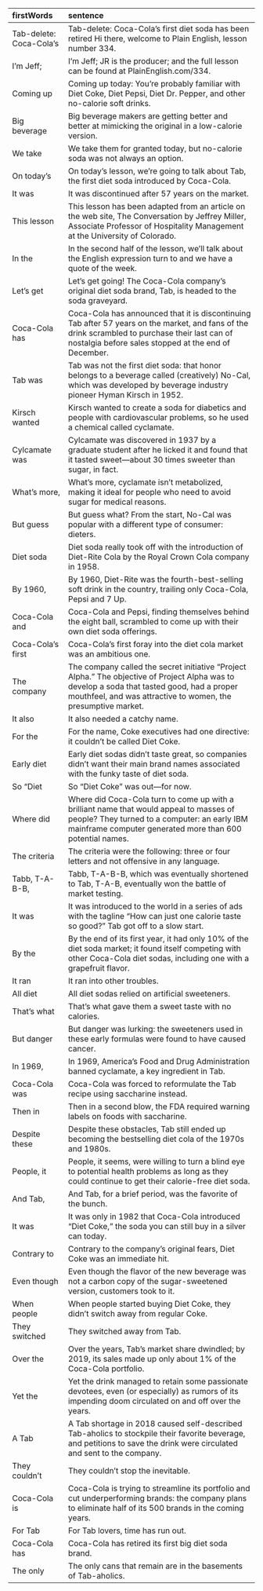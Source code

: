 |firstWords              |sentence                                                                                                                                                                                                      |
|:-----------------------|:-------------------------------------------------------------------------------------------------------------------------------------------------------------------------------------------------------------|
|Tab-delete: Coca-Cola’s |Tab-delete: Coca-Cola’s first diet soda has been retired Hi there, welcome to Plain English, lesson number 334.                                                                                               |
|I’m Jeff;               |I’m Jeff; JR is the producer; and the full lesson can be found at PlainEnglish.com/334.                                                                                                                       |
|Coming up               |Coming up today: You’re probably familiar with Diet Coke, Diet Pepsi, Diet Dr. Pepper, and other no-calorie soft drinks.                                                                                      |
|Big beverage            |Big beverage makers are getting better and better at mimicking the original in a low-calorie version.                                                                                                         |
|We take                 |We take them for granted today, but no-calorie soda was not always an option.                                                                                                                                 |
|On today’s              |On today’s lesson, we’re going to talk about Tab, the first diet soda introduced by Coca-Cola.                                                                                                                |
|It was                  |It was discontinued after 57 years on the market.                                                                                                                                                             |
|This lesson             |This lesson has been adapted from an article on the web site, The Conversation by Jeffrey Miller, Associate Professor of Hospitality Management at the University of Colorado.                                |
|In the                  |In the second half of the lesson, we’ll talk about the English expression turn to and we have a quote of the week.                                                                                            |
|Let’s get               |Let’s get going! The Coca-Cola company’s original diet soda brand, Tab, is headed to the soda graveyard.                                                                                                      |
|Coca-Cola has           |Coca-Cola has announced that it is discontinuing Tab after 57 years on the market, and fans of the drink scrambled to purchase their last can of nostalgia before sales stopped at the end of December.       |
|Tab was                 |Tab was not the first diet soda: that honor belongs to a beverage called (creatively) No-Cal, which was developed by beverage industry pioneer Hyman Kirsch in 1952.                                          |
|Kirsch wanted           |Kirsch wanted to create a soda for diabetics and people with cardiovascular problems, so he used a chemical called cyclamate.                                                                                 |
|Cylcamate was           |Cylcamate was discovered in 1937 by a graduate student after he licked it and found that it tasted sweet—about 30 times sweeter than sugar, in fact.                                                          |
|What’s more,            |What’s more, cyclamate isn’t metabolized, making it ideal for people who need to avoid sugar for medical reasons.                                                                                             |
|But guess               |But guess what? From the start, No-Cal was popular with a different type of consumer: dieters.                                                                                                                |
|Diet soda               |Diet soda really took off with the introduction of Diet-Rite Cola by the Royal Crown Cola company in 1958.                                                                                                    |
|By 1960,                |By 1960, Diet-Rite was the fourth-best-selling soft drink in the country, trailing only Coca-Cola, Pepsi and 7 Up.                                                                                            |
|Coca-Cola and           |Coca-Cola and Pepsi, finding themselves behind the eight ball, scrambled to come up with their own diet soda offerings.                                                                                       |
|Coca-Cola’s first       |Coca-Cola’s first foray into the diet cola market was an ambitious one.                                                                                                                                       |
|The company             |The company called the secret initiative “Project Alpha.” The objective of Project Alpha was to develop a soda that tasted good, had a proper mouthfeel, and was attractive to women, the presumptive market. |
|It also                 |It also needed a catchy name.                                                                                                                                                                                 |
|For the                 |For the name, Coke executives had one directive: it couldn’t be called Diet Coke.                                                                                                                             |
|Early diet              |Early diet sodas didn’t taste great, so companies didn’t want their main brand names associated with the funky taste of diet soda.                                                                            |
|So “Diet                |So “Diet Coke” was out—for now.                                                                                                                                                                               |
|Where did               |Where did Coca-Cola turn to come up with a brilliant name that would appeal to masses of people? They turned to a computer: an early IBM mainframe computer generated more than 600 potential names.          |
|The criteria            |The criteria were the following: three or four letters and not offensive in any language.                                                                                                                     |
|Tabb, T-A-B-B,          |Tabb, T-A-B-B, which was eventually shortened to Tab, T-A-B, eventually won the battle of market testing.                                                                                                     |
|It was                  |It was introduced to the world in a series of ads with the tagline “How can just one calorie taste so good?” Tab got off to a slow start.                                                                     |
|By the                  |By the end of its first year, it had only 10% of the diet soda market; it found itself competing with other Coca-Cola diet sodas, including one with a grapefruit flavor.                                     |
|It ran                  |It ran into other troubles.                                                                                                                                                                                   |
|All diet                |All diet sodas relied on artificial sweeteners.                                                                                                                                                               |
|That’s what             |That’s what gave them a sweet taste with no calories.                                                                                                                                                         |
|But danger              |But danger was lurking: the sweeteners used in these early formulas were found to have caused cancer.                                                                                                         |
|In 1969,                |In 1969, America’s Food and Drug Administration banned cyclamate, a key ingredient in Tab.                                                                                                                    |
|Coca-Cola was           |Coca-Cola was forced to reformulate the Tab recipe using saccharine instead.                                                                                                                                  |
|Then in                 |Then in a second blow, the FDA required warning labels on foods with saccharine.                                                                                                                              |
|Despite these           |Despite these obstacles, Tab still ended up becoming the bestselling diet cola of the 1970s and 1980s.                                                                                                        |
|People, it              |People, it seems, were willing to turn a blind eye to potential health problems as long as they could continue to get their calorie-free diet soda.                                                           |
|And Tab,                |And Tab, for a brief period, was the favorite of the bunch.                                                                                                                                                   |
|It was                  |It was only in 1982 that Coca-Cola introduced “Diet Coke,” the soda you can still buy in a silver can today.                                                                                                  |
|Contrary to             |Contrary to the company’s original fears, Diet Coke was an immediate hit.                                                                                                                                     |
|Even though             |Even though the flavor of the new beverage was not a carbon copy of the sugar-sweetened version, customers took to it.                                                                                        |
|When people             |When people started buying Diet Coke, they didn’t switch away from regular Coke.                                                                                                                              |
|They switched           |They switched away from Tab.                                                                                                                                                                                  |
|Over the                |Over the years, Tab’s market share dwindled; by 2019, its sales made up only about 1% of the Coca-Cola portfolio.                                                                                             |
|Yet the                 |Yet the drink managed to retain some passionate devotees, even (or especially) as rumors of its impending doom circulated on and off over the years.                                                          |
|A Tab                   |A Tab shortage in 2018 caused self-described Tab-aholics to stockpile their favorite beverage, and petitions to save the drink were circulated and sent to the company.                                       |
|They couldn’t           |They couldn’t stop the inevitable.                                                                                                                                                                            |
|Coca-Cola is            |Coca-Cola is trying to streamline its portfolio and cut underperforming brands: the company plans to eliminate half of its 500 brands in the coming years.                                                    |
|For Tab                 |For Tab lovers, time has run out.                                                                                                                                                                             |
|Coca-Cola has           |Coca-Cola has retired its first big diet soda brand.                                                                                                                                                          |
|The only                |The only cans that remain are in the basements of Tab-aholics.                                                                                                                                                |